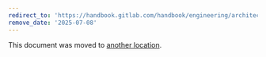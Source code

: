 ```yaml
---
redirect_to: 'https://handbook.gitlab.com/handbook/engineering/architecture/design-documents/repository_backups/'
remove_date: '2025-07-08'
---
```


This document was moved to [another location](https://handbook.gitlab.com/handbook/engineering/architecture/design-documents/repository_backups/).

<!-- This redirect file can be deleted after <2025-07-08>. -->
<!-- Redirects that point to other docs in the same project expire in three months. -->
<!-- Redirects that point to docs in a different project or site (for example, link is not relative and starts with `https:`) expire in one year. -->
<!-- Before deletion, see: https://docs.gitlab.com/ee/development/documentation/redirects.html -->
